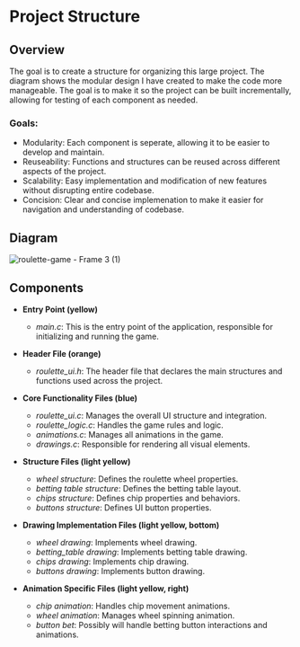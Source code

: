 # Project Structure

## Overview
The goal is to create a structure for organizing this large project. The diagram shows the modular design I have created to make the code more manageable. The goal is to make it so the project can be built incrementally, allowing for testing of each component as needed.

### Goals:
* Modularity: Each component is seperate, allowing it to be easier to develop and maintain.
* Reuseability: Functions and structures can be reused across different aspects of the project.
* Scalability: Easy implementation and modification of new features without disrupting entire codebase.
* Concision: Clear and concise implemenation to make it easier for navigation and understanding of codebase.


## Diagram
![roulette-game - Frame 3 (1)](https://github.com/user-attachments/assets/5dddfcc0-f5bc-4e0c-ba07-35eb78322a56)

##
## Components

- **Entry Point (yellow)**
  - _main.c_: This is the entry point of the application, responsible for initializing and running the game.

- **Header File (orange)**
  - _roulette_ui.h_: The header file that declares the main structures and functions used across the project.

- **Core Functionality Files (blue)**
  - _roulette_ui.c_: Manages the overall UI structure and integration.
  - _roulette_logic.c_: Handles the game rules and logic.
  - _animations.c_: Manages all animations in the game.
  - _drawings.c_: Responsible for rendering all visual elements.

- **Structure Files (light yellow)**
  - _wheel structure_: Defines the roulette wheel properties.
  - _betting table structure_: Defines the betting table layout.
  - _chips structure_: Defines chip properties and behaviors.
  - _buttons structure_: Defines UI button properties.

- **Drawing Implementation Files (light yellow, bottom)**
  - _wheel drawing_: Implements wheel drawing.
  - _betting_table drawing_: Implements betting table drawing.
  - _chips drawing_: Implements chip drawing.
  - _buttons drawing_: Implements button drawing.

- **Animation Specific Files (light yellow, right)**
  - _chip animation_: Handles chip movement animations.
  - _wheel animation_: Manages wheel spinning animation.
  - _button bet_: Possibly will handle betting button interactions and animations.
